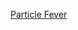 ---
layout: post
wordpress_id: 1692
wordpress_url: http://noesbueno.com/archives/1692
date: '2014-03-14 20:08:39 -0500'
date_gmt: '2014-03-15 01:08:39 -0500'
body: |
  <p><a href="http://kottke.org/14/03/particle-fever">Particle Fever</a></p>
---